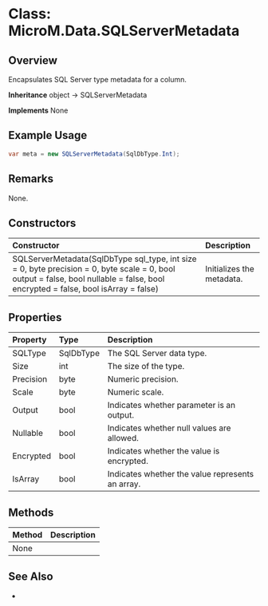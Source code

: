 # Class: MicroM.Data.SQLServerMetadata
## Overview
Encapsulates SQL Server type metadata for a column.

**Inheritance**
object -> SQLServerMetadata

**Implements**
None

## Example Usage
```csharp
var meta = new SQLServerMetadata(SqlDbType.Int);
```
## Remarks
None.

## Constructors
| Constructor | Description |
|:------------|:-------------|
| SQLServerMetadata(SqlDbType sql_type, int size = 0, byte precision = 0, byte scale = 0, bool output = false, bool nullable = false, bool encrypted = false, bool isArray = false) | Initializes the metadata. |

## Properties
| Property | Type | Description |
|:------------|:-------------|:-------------|
| SQLType | SqlDbType | The SQL Server data type. |
| Size | int | The size of the type. |
| Precision | byte | Numeric precision. |
| Scale | byte | Numeric scale. |
| Output | bool | Indicates whether parameter is an output. |
| Nullable | bool | Indicates whether null values are allowed. |
| Encrypted | bool | Indicates whether the value is encrypted. |
| IsArray | bool | Indicates whether the value represents an array. |

## Methods
| Method | Description |
|:------------|:-------------|
| None | |

## See Also
-
